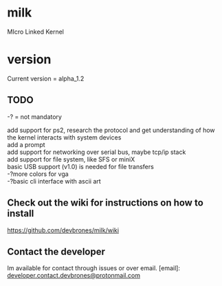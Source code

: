 # milk
MIcro Linked Kernel
# version 
Current version = alpha_1.2

## TODO ##

-? = not mandatory 

add support for ps2, research the protocol and get understanding of how the kernel interacts with system devices\
add a prompt\
add support for networking over serial bus, maybe tcp/ip stack\
add support for file system, like SFS or miniX\
basic USB support (v1.0) is needed for file transfers\
-?more colors for vga\
-?basic cli interface with ascii art
## Check out the wiki for instructions on how to install
https://github.com/devbrones/milk/wiki
## Contact the developer
Im available for contact through issues or over email. 
[email]: developer.contact.devbrones@protonmail.com
